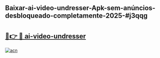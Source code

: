 ## Baixar-ai-video-undresser-Apk-sem-anúncios-desbloqueado-completamente-2025-#j3qqg

# <h2><a href="https://ainizakaria.my?title=ai-video-undresser&ref=20M">🔗👉 🔴 ai-video-undresser</a></h2>

[![acn](https://github.com/user-attachments/assets/0f9c940e-d8b0-45ae-aac7-cd30a18b3e1c)](https://ainizakaria.my?title=ai-video-undresser&ref=20M)

